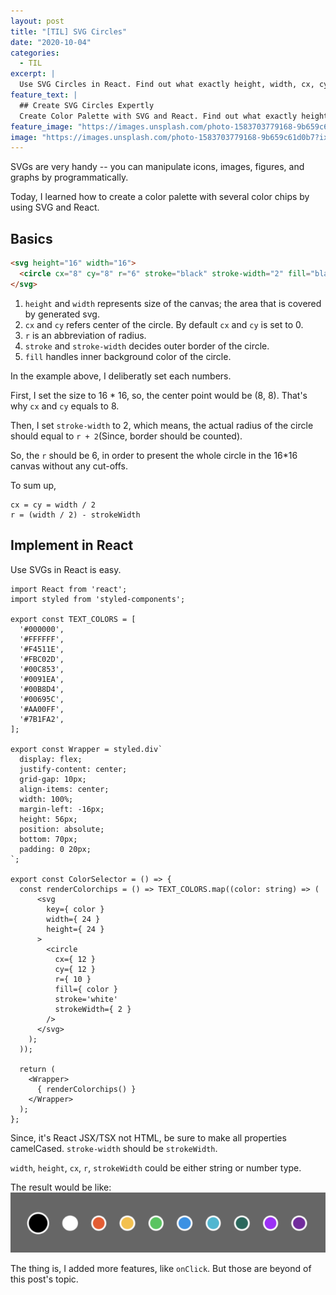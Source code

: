 ```yaml
---
layout: post
title: "[TIL] SVG Circles"
date: "2020-10-04"
categories:
  - TIL
excerpt: |
  Use SVG Circles in React. Find out what exactly height, width, cx, cy, r, stroke, and fill attributes are working on.
feature_text: |
  ## Create SVG Circles Expertly
  Create Color Palette with SVG and React. Find out what exactly height, width, cx, cy, r, stroke, and fill attributes are working on.
feature_image: "https://images.unsplash.com/photo-1583703779168-9b659c61d0b7?ixlib=rb-1.2.1&ixid=eyJhcHBfaWQiOjEyMDd9&auto=format&fit=crop&w=1993&q=80"
image: "https://images.unsplash.com/photo-1583703779168-9b659c61d0b7?ixlib=rb-1.2.1&ixid=eyJhcHBfaWQiOjEyMDd9&auto=format&fit=crop&w=1993&q=80"
---
```


SVGs are very handy -- you can manipulate icons, images, figures, and graphs by programmatically.

Today, I learned how to create a color palette with several color chips by using SVG and React.

## Basics
```html
<svg height="16" width="16">
  <circle cx="8" cy="8" r="6" stroke="black" stroke-width="2" fill="black" />
</svg>
```

1. `height` and `width` represents size of the canvas; the area that is covered by generated svg.
2. `cx` and `cy` refers center of the circle. By default `cx` and `cy` is set to 0.
3. `r` is an abbreviation of radius.
4. `stroke` and `stroke-width` decides outer border of the circle.
5. `fill` handles inner background color of the circle.

In the example above, I deliberatly set each numbers.

First, I set the size to 16 * 16, so, the center point would be (8, 8).
That's why `cx` and `cy` equals to 8.

Then, I set `stroke-width` to 2, which means, the actual radius of the circle should equal to `r + 2`(Since, border should be counted).

So, the `r` should be 6, in order to present the whole circle in the 16*16 canvas without any cut-offs.

To sum up,
```
cx = cy = width / 2
r = (width / 2) - strokeWidth
```

## Implement in React

Use SVGs in React is easy.
```tsx
import React from 'react';
import styled from 'styled-components';

export const TEXT_COLORS = [
  '#000000',
  '#FFFFFF',
  '#F4511E',
  '#FBC02D',
  '#00C853',
  '#0091EA',
  '#00B8D4',
  '#00695C',
  '#AA00FF',
  '#7B1FA2',
];

export const Wrapper = styled.div`
  display: flex;
  justify-content: center;
  grid-gap: 10px;
  align-items: center;
  width: 100%;
  margin-left: -16px;
  height: 56px;
  position: absolute;
  bottom: 70px;
  padding: 0 20px;
`;

export const ColorSelector = () => {
  const renderColorchips = () => TEXT_COLORS.map((color: string) => (
      <svg
        key={ color }
        width={ 24 }
        height={ 24 }
      >
        <circle
          cx={ 12 }
          cy={ 12 }
          r={ 10 }
          fill={ color }
          stroke='white'
          strokeWidth={ 2 }
        />
      </svg>
    );
  ));

  return (
    <Wrapper>
      { renderColorchips() }
    </Wrapper>
  );
};
```

Since, it's React JSX/TSX not HTML, be sure to make all properties camelCased.
`stroke-width` should be `strokeWidth`.

`width`, `height`, `cx`, `r`, `strokeWidth` could be either string or number type.

The result would be like:
![color palette](https://raw.githubusercontent.com/ChaeWonKong/image-resource/master/palette.png)

The thing is, I added more features, like `onClick`.
But those are beyond of this post's topic.
